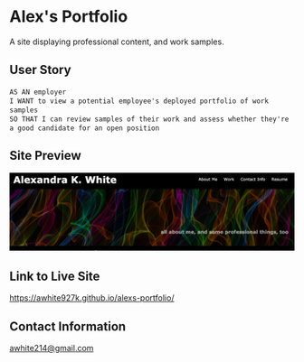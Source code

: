 # Alex's Portfolio
A site displaying professional content, and work samples. 

## User Story

```
AS AN employer
I WANT to view a potential employee's deployed portfolio of work samples
SO THAT I can review samples of their work and assess whether they're a good candidate for an open position
```

## Site Preview
![A sneak peak at the site](./Assets/portfolio.png) 

## Link to Live Site
https://awhite927k.github.io/alexs-portfolio/

## Contact Information
awhite214@gmail.com 